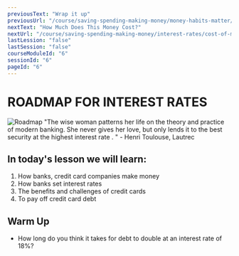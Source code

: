 ```yaml
---
previousText: "Wrap it up"
previousUrl: "/course/saving-spending-making-money/money-habits-matter/summary"
nextText: "How Much Does This Money Cost?"
nextUrl: "/course/saving-spending-making-money/interest-rates/cost-of-money"
lastLession: "false"
lastSession: "false"
courseModuleId: "6"
sessionId: "6"
pageId: "6"
---
```



# ROADMAP FOR INTEREST RATES

![Roadmap](/assets/img/roadmap.png)
<sparkle-character-intro class="shift-up-overlap" position="right" character="jen">
"The wise woman patterns her life on the theory and practice of modern banking. She never gives her love, but only lends it to the best security at the highest interest rate . " - Henri Toulouse, Lautrec
</sparkle-character-intro>

## In today's lesson we will learn:

1. How banks, credit card companies make money 
2. How banks set interest rates
3. The benefits and challenges of credit cards
4. To pay off credit card debt

## Warm Up
- How long do you think it takes for debt to double at an interest rate of 18%?